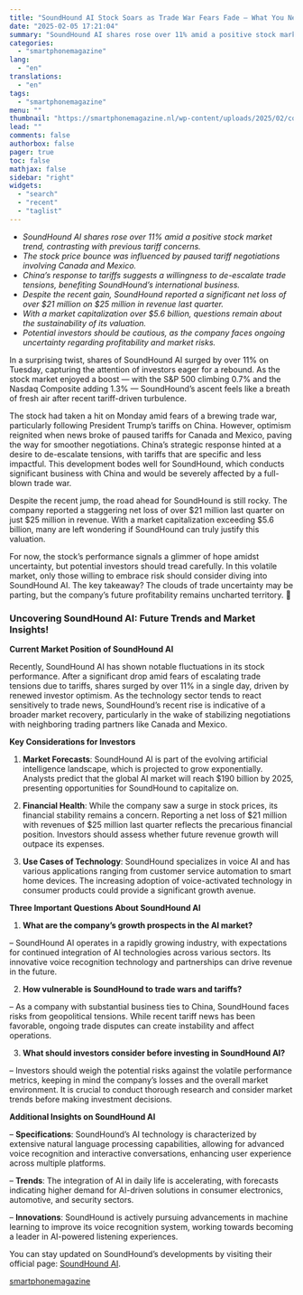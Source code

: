 ```yaml
---
title: "SoundHound AI Stock Soars as Trade War Fears Fade – What You Need to Know"
date: "2025-02-05 17:21:04"
summary: "SoundHound AI shares rose over 11% amid a positive stock market trend, contrasting with previous tariff concerns.The stock price bounce was influenced by paused tariff negotiations involving Canada and Mexico.China’s response to tariffs suggests a willingness to de-escalate trade tensions, benefiting SoundHound’s international business.Despite the recent gain, SoundHound reported a..."
categories:
  - "smartphonemagazine"
lang:
  - "en"
translations:
  - "en"
tags:
  - "smartphonemagazine"
menu: ""
thumbnail: "https://smartphonemagazine.nl/wp-content/uploads/2025/02/compressed_img-TwJuxs9sYa8TFuF7mT6dZpmb-480x384.png"
lead: ""
comments: false
authorbox: false
pager: true
toc: false
mathjax: false
sidebar: "right"
widgets:
  - "search"
  - "recent"
  - "taglist"
---
```


* *SoundHound AI shares rose over 11% amid a positive stock market trend, contrasting with previous tariff concerns.*
* *The stock price bounce was influenced by paused tariff negotiations involving Canada and Mexico.*
* *China’s response to tariffs suggests a willingness to de-escalate trade tensions, benefiting SoundHound’s international business.*
* *Despite the recent gain, SoundHound reported a significant net loss of over $21 million on $25 million in revenue last quarter.*
* *With a market capitalization over $5.6 billion, questions remain about the sustainability of its valuation.*
* *Potential investors should be cautious, as the company faces ongoing uncertainty regarding profitability and market risks.*

In a surprising twist, shares of SoundHound AI surged by over 11% on Tuesday, capturing the attention of investors eager for a rebound. As the stock market enjoyed a boost — with the S&P 500 climbing 0.7% and the Nasdaq Composite adding 1.3% — SoundHound’s ascent feels like a breath of fresh air after recent tariff-driven turbulence.

The stock had taken a hit on Monday amid fears of a brewing trade war, particularly following President Trump’s tariffs on China. However, optimism reignited when news broke of paused tariffs for Canada and Mexico, paving the way for smoother negotiations. China’s strategic response hinted at a desire to de-escalate tensions, with tariffs that are specific and less impactful. This development bodes well for SoundHound, which conducts significant business with China and would be severely affected by a full-blown trade war.

Despite the recent jump, the road ahead for SoundHound is still rocky. The company reported a staggering net loss of over $21 million last quarter on just $25 million in revenue. With a market capitalization exceeding $5.6 billion, many are left wondering if SoundHound can truly justify this valuation.

For now, the stock’s performance signals a glimmer of hope amidst uncertainty, but potential investors should tread carefully. In this volatile market, only those willing to embrace risk should consider diving into SoundHound AI. The key takeaway? The clouds of trade uncertainty may be parting, but the company’s future profitability remains uncharted territory. 🌟

### Uncovering SoundHound AI: Future Trends and Market Insights!

**Current Market Position of SoundHound AI**

Recently, SoundHound AI has shown notable fluctuations in its stock performance. After a significant drop amid fears of escalating trade tensions due to tariffs, shares surged by over 11% in a single day, driven by renewed investor optimism. As the technology sector tends to react sensitively to trade news, SoundHound’s recent rise is indicative of a broader market recovery, particularly in the wake of stabilizing negotiations with neighboring trading partners like Canada and Mexico.

**Key Considerations for Investors**

1. **Market Forecasts**: SoundHound AI is part of the evolving artificial intelligence landscape, which is projected to grow exponentially. Analysts predict that the global AI market will reach $190 billion by 2025, presenting opportunities for SoundHound to capitalize on.

2. **Financial Health**: While the company saw a surge in stock prices, its financial stability remains a concern. Reporting a net loss of $21 million with revenues of $25 million last quarter reflects the precarious financial position. Investors should assess whether future revenue growth will outpace its expenses.

3. **Use Cases of Technology**: SoundHound specializes in voice AI and has various applications ranging from customer service automation to smart home devices. The increasing adoption of voice-activated technology in consumer products could provide a significant growth avenue.

**Three Important Questions About SoundHound AI**

1. **What are the company’s growth prospects in the AI market?**  

– SoundHound AI operates in a rapidly growing industry, with expectations for continued integration of AI technologies across various sectors. Its innovative voice recognition technology and partnerships can drive revenue in the future.

2. **How vulnerable is SoundHound to trade wars and tariffs?**  

– As a company with substantial business ties to China, SoundHound faces risks from geopolitical tensions. While recent tariff news has been favorable, ongoing trade disputes can create instability and affect operations.

3. **What should investors consider before investing in SoundHound AI?**  

– Investors should weigh the potential risks against the volatile performance metrics, keeping in mind the company’s losses and the overall market environment. It is crucial to conduct thorough research and consider market trends before making investment decisions.

**Additional Insights on SoundHound AI**

– **Specifications**: SoundHound’s AI technology is characterized by extensive natural language processing capabilities, allowing for advanced voice recognition and interactive conversations, enhancing user experience across multiple platforms.

– **Trends**: The integration of AI in daily life is accelerating, with forecasts indicating higher demand for AI-driven solutions in consumer electronics, automotive, and security sectors.

– **Innovations**: SoundHound is actively pursuing advancements in machine learning to improve its voice recognition system, working towards becoming a leader in AI-powered listening experiences.

You can stay updated on SoundHound’s developments by visiting their official page: [SoundHound AI](https://www.soundhound.com).

[smartphonemagazine](https://smartphonemagazine.nl/en/2025/02/05/soundhound-ai-stock-soars-as-trade-war-fears-fade-what-you-need-to-know/)
